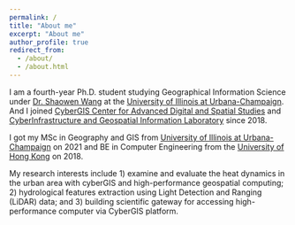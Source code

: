 ```yaml
---
permalink: /
title: "About me"
excerpt: "About me"
author_profile: true
redirect_from: 
  - /about/
  - /about.html
---
```



I am a fourth-year Ph.D. student studying Geographical Information Science under [Dr. Shaowen Wang](https://ggis.illinois.edu/directory/profile/shaowen) at the [University of Illinois at Urbana-Champaign](https://illinois.edu/). And I joined [CyberGIS Center for Advanced Digital and Spatial Studies](https://cybergis.illinois.edu/) and 
[CyberInfrastructure and Geospatial Information Laboratory](https://cigi.illinois.edu/shaowen-wang/home/) since 2018. 

I got my MSc in Geography and GIS from [University of Illinois at Urbana-Champaign](https://illinois.edu/) on 2021 and BE in Computer Engineering from the [University of Hong Kong](https://www.hku.hk/) on 2018. 

My research interests include 1) examine and evaluate the heat dynamics in the urban area with cyberGIS and high-performance geospatial computing; 2) hydrological features extraction using Light Detection and Ranging (LiDAR) data; and 3) building scientific gateway for accessing high-performance computer via CyberGIS platform.
